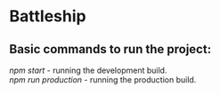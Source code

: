 # Battleship

## Basic commands to run the project:  
*npm start* - running the development build.  
*npm run production* - running the production build.